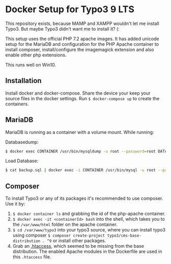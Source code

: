 # Docker Setup for Typo3 9 LTS

This repository exists, because MAMP and XAMPP wouldn't let me install Typo3. But maybe Typo3 didn't want me to install it? (:

This setup uses the official PHP 7.2 apache images. It has added unicode setup for the MariaDB and configuration for the PHP Apache container to install composer, install/configure the imagemagick extension and also enable other php extensions.

This runs well on Win10.

## Installation

Install docker and docker-compose. Share the device your keep your source files in the docker settings. Run `$ docker-compose up` to create the containers.

## MariaDB

MariaDB is running as a container with a volume mount. While running:

Databasedump:
```bash
$ docker exec CONTAINER /usr/bin/mysqldump -u root --password=root DATABASE > backup.sql
```

Load Database:
```bash
$ cat backup.sql | docker exec -i CONTAINER /usr/bin/mysql -u root --password=root DATABASE
```

## Composer

To install Typo3 or any of its packages it's recommended to use composer. Use it by:

1. `$ docker container ls` and grabbing the id of the php-apache container.
2. `$ docker exec -it <containerId> bash` into the shell, which takes you to the `/var/www/html` folder on the apache container.
3. `$ cd /var/www/typo3` into your typo3 source, where you can install typo3 using composer `$ composer create-project typo3/cms-base-distribution . ^9` or install other packages.
4. Grab an [.htaccess](https://github.com/benjaminkott/bootstrap_package/blob/master/Configuration/Server/_.htaccess), which seemed to be missing from the base distribution. The enabled Apache modules in the Dockerfile are used in this `.htaccess` file.